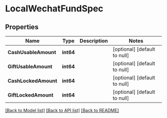 # LocalWechatFundSpec

## Properties
Name | Type | Description | Notes
------------ | ------------- | ------------- | -------------
**CashUsableAmount** | **int64** |  | [optional] [default to null]
**GiftUsableAmount** | **int64** |  | [optional] [default to null]
**CashLockedAmount** | **int64** |  | [optional] [default to null]
**GiftLockedAmount** | **int64** |  | [optional] [default to null]

[[Back to Model list]](../README.md#documentation-for-models) [[Back to API list]](../README.md#documentation-for-api-endpoints) [[Back to README]](../README.md)


